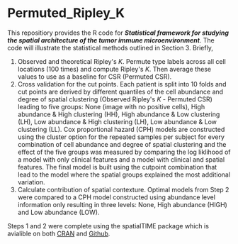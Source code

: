 # Permuted_Ripley_K

This repositiory provides the R code for ***Statistical framework for studying the spatial architecture of the tumor immune microenvironment***. The code will illustrate the statistical methods outlined in Section 3. Briefly, 
  1. Observed and theoretical Ripley's *K*. Permute type labels across all cell locations (100 times) and compute Ripley's *K*. Then average these values to use as a baseline for CSR (Permuted CSR).
  2. Cross validation for the cut points. Each patient is split into 10 folds and cut points are derived by different quantiles of the cell abundance and degree of spatial clustering (Observed Ripley's *K* - Permuted CSR) leading to five groups: None (image with no positive cells), High abundance & High clustering (HH), High abundance & Low clustering (LH), Low abundance & High clustering (LH), Low abundance & Low clustering (LL). Cox proportional hazard (CPH) models are constructed using the cluster option for the repeated samples per subject for every combination of cell abundance and degree of spatial clustering and the effect of the five groups was measured by comparing the log liklihood of a model with only clinical features and a model with clinical and spatial features. The final model is built using the cutpoint combination that lead to the model where the spatial groups explained the most additional variation.
  3. Calculate contribution of spatial contexture. Optimal models from Step 2 were compared to a CPH model constructed using abundance level information only resulting in three levels: None, High abundance (HIGH) and Low abundance (LOW).

Steps 1 and 2 were complete using the spatialTIME package which is avialible on both [CRAN](https://cran.r-project.org/web/packages/spatialTIME/index.html) and [Github](https://github.com/FridleyLab/spatialTIME). 
